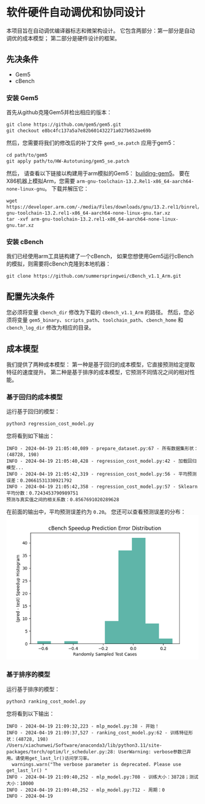 # 软件硬件自动调优和协同设计
本项目旨在自动调优编译器标志和微架构设计。
它包含两部分：第一部分是自动调优的成本模型；
第二部分是硬件设计的框架。
## 先决条件
* Gem5
* cBench
### 安装 Gem5
首先从github克隆Gem5并检出相应的版本：
```shell
git clone https://github.com/gem5/gem5.git
git checkout e8bc4fc137a5a7e82b601432271a027b652ae69b
```
然后，您需要将我们的修改后的补丁文件 `gem5_se.patch` 应用于gem5：
```shell
cd path/to/gem5
git apply path/to/HW-Autotuning/gem5_se.patch
```
然后，
请查看以下链接以构建用于arm模拟的Gem5：
[building-gem5](https://www.gem5.org/documentation/general_docs/building)。
要在X86机器上模拟Arm，您需要 `arm-gnu-toolchain-13.2.Rel1-x86_64-aarch64-none-linux-gnu`。
下载并解压它：
```shell
wget https://developer.arm.com/-/media/Files/downloads/gnu/13.2.rel1/binrel/arm-gnu-toolchain-13.2.rel1-x86_64-aarch64-none-linux-gnu.tar.xz
tar -xvf arm-gnu-toolchain-13.2.rel1-x86_64-aarch64-none-linux-gnu.tar.xz
```
### 安装 cBench
我们已经使用arm工具链构建了一个cBench，
如果您想使用Gem5运行cBench的模拟，则需要将cBench克隆到本地机器：
```shell
git clone https://github.com/summerspringwei/cBench_v1.1_Arm.git
```
<!-- ## 如何安装 -->
## 配置先决条件
您必须将变量 `cbench_dir` 修改为下载的 `cBench_v1.1_Arm` 的路径。
然后，您必须将变量 `gem5_binary`、`scripts_path`、`toolchain_path`、`cbench_home` 和 `cbench_log_dir` 修改为相应的目录。
## 成本模型
我们提供了两种成本模型：
第一种是基于回归的成本模型，它直接预测给定提取特征的速度提升。
第二种是基于排序的成本模型，它预测不同情况之间的相对性能。
### 基于回归的成本模型
运行基于回归的模型：
```shell
python3 regression_cost_model.py
```
您将看到如下输出：
```
INFO - 2024-04-19 21:05:40,089 - prepare_dataset.py:67 - 所有数据集形状：(48728, 198)
INFO - 2024-04-19 21:05:40,428 - regression_cost_model.py:42 - 加载回归模型...
INFO - 2024-04-19 21:05:42,319 - regression_cost_model.py:56 - 平均预测误差：0.20661531330921792
INFO - 2024-04-19 21:05:42,358 - regression_cost_model.py:57 - Sklearn平均分数：0.7243453790989751
预测与真实值之间的相关系数：0.8567691020289628
```
在前面的输出中，平均预测误差约为 `0.20`。
您还可以查看预测误差的分布：
![预测误差直方图](figures/regression-cost-model-validation.png)
### 基于排序的模型
运行基于排序的模型：
```shell
python3 ranking_cost_model.py
```
您将看到以下输出：
```
INFO - 2024-04-19 21:09:32,223 - mlp_model.py:38 - 开始！
INFO - 2024-04-19 21:09:37,527 - ranking_cost_model.py:62 - 训练特征形状：(48728, 198)
/Users/xiachunwei/Software/anaconda3/lib/python3.11/site-packages/torch/optim/lr_scheduler.py:28: UserWarning: verbose参数已弃用。请使用get_last_lr()访问学习率。
  warnings.warn("The verbose parameter is deprecated. Please use get_last_lr() "
INFO - 2024-04-19 21:09:40,252 - mlp_model.py:708 - 训练大小：38728；测试大小：10000
INFO - 2024-04-19 21:09:40,252 - mlp_model.py:712 - 周期：0
INFO - 2024-04-19
